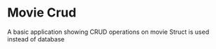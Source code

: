 # Movie Crud
A basic application showing CRUD operations on movie
Struct is used instead of database


